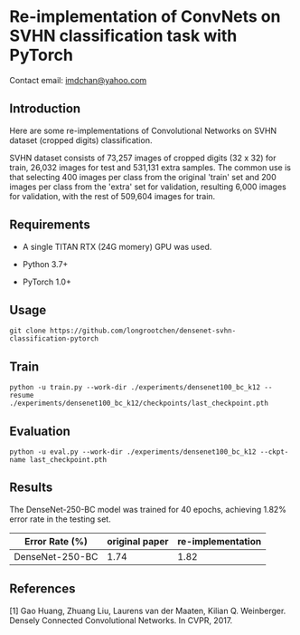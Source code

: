 # Re-implementation of ConvNets on SVHN classification task with PyTorch

Contact email: imdchan@yahoo.com

## Introduction

Here are some re-implementations of Convolutional Networks on SVHN dataset (cropped digits) classification.

SVHN dataset consists of 73,257 images of cropped digits (32 x 32) for train, 26,032 images for test and 531,131 extra samples.
The common use is that selecting 400 images per class from the original 'train' set and 200 images per class from the 'extra' set for validation, resulting 6,000 images for validation, with the rest of 509,604 images for train.

## Requirements

- A single TITAN RTX (24G momery) GPU was used.

- Python 3.7+

- PyTorch 1.0+

## Usage

    git clone https://github.com/longrootchen/densenet-svhn-classification-pytorch
    
## Train

    python -u train.py --work-dir ./experiments/densenet100_bc_k12 --resume ./experiments/densenet100_bc_k12/checkpoints/last_checkpoint.pth
    
## Evaluation

    python -u eval.py --work-dir ./experiments/densenet100_bc_k12 --ckpt-name last_checkpoint.pth
    
## Results

The DenseNet-250-BC model was trained for 40 epochs, achieving 1.82% error rate in the testing set.

| Error Rate (%) | original paper | re-implementation |
| ----- | ----- | ----- |
| DenseNet-250-BC | 1.74 | 1.82 |

## References

[1] Gao Huang, Zhuang Liu, Laurens van der Maaten, Kilian Q. Weinberger. Densely Connected Convolutional Networks. In CVPR, 2017.
